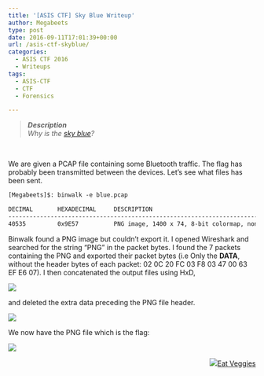 ```yaml
---
title: '[ASIS CTF] Sky Blue Writeup'
author: Megabeets
type: post
date: 2016-09-11T17:01:39+00:00
url: /asis-ctf-skyblue/
categories:
  - ASIS CTF 2016
  - Writeups
tags:
  - ASIS-CTF
  - CTF
  - Forensics

---
```

> _**Description**_  
>  _Why is the [sky blue][1]?_

&nbsp;

We are given a PCAP file containing some Bluetooth traffic. The flag has probably been transmitted between the devices. Let&#8217;s see what files has been sent.

```default
[Megabeets]$: binwalk -e blue.pcap

DECIMAL       HEXADECIMAL     DESCRIPTION
--------------------------------------------------------------------------------
40535         0x9E57          PNG image, 1400 x 74, 8-bit colormap, non-interlaced
```


Binwalk found a PNG image but couldn&#8217;t export it. I opened Wireshark and searched for the string &#8220;PNG&#8221; in the packet bytes. I found the 7 packets containing the PNG and exported their packet bytes (i.e Only the **DATA**, without the header bytes of each packet: 02 0C 20 FC 03 F8 03 47 00 63 EF E6 07). I then concatenated the output files using HxD,

<img src="../uploads/hxd.png" /> 

and deleted the extra data preceding the PNG file header.

<img src="../uploads/hxd2.png" /> 

We now have the PNG file which is the flag:

<img src="../uploads/out4.png" /> 

<div class="nf-post-footer">
  <p style="text-align: right">
    <a href="https://www.megabeets.net/about.html#vegan"><img src="../uploads/megabeets_inline_logo.png" />Eat Veggies</a>
  </p>
</div>

 [1]: http://asis-ctf.ir/tasks/blue.txz_3a987ff102f69adcdad1ced41f9fdff2cba1a7e9